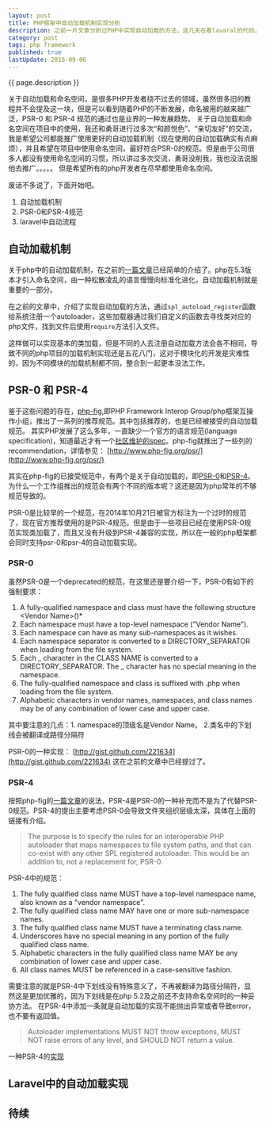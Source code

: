 ```yaml
---
layout: post
title: PHP框架中自动加载机制实现分析
description: 之前一片文章分析过PHP中实现自动加载的方法，这几天在看lavaral的代码，发现其自动加载机制和Yii 2 的自动加载是同样的。这里索性把这种常用的自动加载实现做个简单的总结。
category: post
tags: php framework
published: true
lastUpdate: 2015-09-06
---
```


{{ page.description }}

关于自动加载和命名空间，是很多PHP开发者绕不过去的领域，虽然很多旧的教程并不会提及这一块，但是可以看到随着PHP的不断发展，命名被用的越来越广泛，PSR-0 和 PSR-4 规范的通过也是业界的一种发展趋势。
关于自动加载和命名空间在项目中的使用，我还和勇哥进行过多次“和颜悦色”、“亲切友好”的交流，我是希望公司都能推广使用更好的自动加载机制（现在使用的自动加载确实有点麻烦），并且希望在项目中使用命名空间，最好符合PSR-0的规范。但是由于公司很多人都没有使用命名空间的习惯，所以讲过多次交流，勇哥没削我，我也没法说服他去推广。。。。。
但是希望所有的php开发者在尽早都使用命名空间。

废话不多说了，下面开始吧。

1. 自动加载机制
2. PSR-0和PSR-4规范
3. laravel中自动流程

## 自动加载机制 ##
关于php中的自动加载机制，在之前的[一篇文章](http://wuxu92.github.io/php-using-spl-autoloader/)已经简单的介绍了。php在5.3版本才引入命名空间，由一种松散凌乱的语言慢慢向标准化进化，自动加载机制就是重要的一部分。

在之前的文章中，介绍了实现自动加载的方法，通过```spl_autoload_register```函数给系统注册一个autoloader，这些加载器通过我们自定义的函数去寻找类对应的php文件，找到文件后使用`require`方法引入文件。

这样做可以实现基本的类加载，但是不同的人去注册自动加载方法会各不相同，导致不同的php项目的加载机制实现还是五花八门，这对于模块化的开发是灾难性的，因为不同模块的加载机制都不同，整合到一起更本没法工作。

## PSR-0 和 PSR-4 ##
鉴于这些问题的存在，[php-fig](http://www.php-fig.org/),即PHP Framework Interop Group/php框架互操作小组，推出了一系列的推荐规范。其中包括推荐的，也是已经被接受的自动加载规范。
其实PHP发展了这么多年，一直缺少一个官方的语言规范(language specification)，知道最近才有一个[社区维护的spec](https://github.com/php/php-langspec)。php-fig就推出了一些列的recommendation，详情参见： [http://www.php-fig.org/psr/](http://www.php-fig.org/psr/)

其实在php-fig的已接受规范中，有两个是关于自动加载的，即[PSR-0](http://www.php-fig.org/psr/psr-0/)和[PSR-4](http://www.php-fig.org/psr/psr-4/)。为什么一个工作组推出的规范会有两个不同的版本呢？这还是因为php常年的不够规范导致的。

PSR-0是比较早的一个规范，在2014年10月21日被官方标注为一个过时的规范了，现在官方推荐使用的是PSR-4规范。但是由于一些项目已经在使用PSR-0规范实现类加载了，而且又没有升级到PSR-4兼容的实现，所以在一般的php框架都会同时支持psr-0和psr-4的自动加载实现。

### PSR-0 ###
虽然PSR-0是一个deprecated的规范，在这里还是要介绍一下，PSR-0有如下的强制要求：

1. A fully-qualified namespace and class must have the following structure \<Vendor Name>\(<Namespace>\)*<Class Name>
1. Each namespace must have a top-level namespace ("Vendor Name").
1. Each namespace can have as many sub-namespaces as it wishes.
1. Each namespace separator is converted to a DIRECTORY_SEPARATOR when loading from the file system.
1. Each _ character in the CLASS NAME is converted to a DIRECTORY_SEPARATOR. The _ character has no special meaning in the namespace.
1. The fully-qualified namespace and class is suffixed with .php when loading from the file system.
1. Alphabetic characters in vendor names, namespaces, and class names may be of any combination of lower case and upper case.

其中要注意的几点：1. namespace的顶级名是Vendor Name。 2.类名中的下划线会被翻译成路径分隔符

PSR-0的一种实现： [http://gist.github.com/221634](http://gist.github.com/221634) 这在之前的文章中已经提过了。

### PSR-4 ###
按照php-fig的[一篇文章](http://www.php-fig.org/psr/psr-4/meta/)的说法，PSR-4是PSR-0的一种补充而不是为了代替PSR-0规范。PSR-4的提出主要考虑PSR-0会导致文件夹组织层级太深，具体在上面的链接有介绍。

> The purpose is to specify the rules for an interoperable PHP autoloader that maps namespaces to file system paths, and that can co-exist with any other SPL registered autoloader. This would be an addition to, not a replacement for, PSR-0.

PSR-4中的规范：

1. The fully qualified class name MUST have a top-level namespace name, also known as a "vendor namespace".
1. The fully qualified class name MAY have one or more sub-namespace names.
1. The fully qualified class name MUST have a terminating class name.
1. Underscores have no special meaning in any portion of the fully qualified class name.
1. Alphabetic characters in the fully qualified class name MAY be any combination of lower case and upper case.
1. All class names MUST be referenced in a case-sensitive fashion.

需要注意的就是PSR-4中下划线没有特殊意义了，不再被翻译为路径分隔符，显然这是更加优雅的，因为下划线是在php 5.2及之前还不支持命名空间时的一种妥协方法。
在PSR-4中添加一条就是自动加载的实现不能抛出异常或者导致error，也不要有返回值。

> Autoloader implementations MUST NOT throw exceptions, MUST NOT raise errors of any level, and SHOULD NOT return a value.

一种PSR-4的[实现](http://www.php-fig.org/psr/psr-4/examples/)


## Laravel中的自动加载实现 ##

## 待续 ##